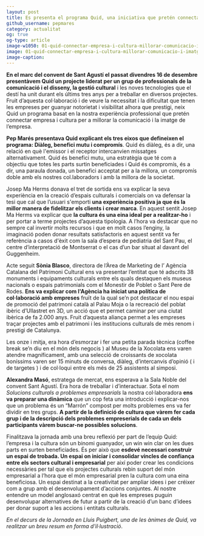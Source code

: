 ```yaml
---
layout: post
title: Es presenta el programa Quid, una iniciativa que pretén connectar empresa i cultura per a millorar la comunicació i la imatge de l’empresa
github_username: pepmares
category: actualitat 
og: true
og-type: article
image-w1050: 01-quid-connectar-empresa-i-cultura-millorar-comunicacio-i-imatge-empresa.jpg
image: 01-quid-connectar-empresa-i-cultura-millorar-comunicacio-i-imatge-empresa-w525.jpg
image-caption: 
---
```


**En el marc del convent de Sant Agustí el passat divendres 16 de desembre presentàvem Quid un projecte liderat per un grup de professionals de la comunicació i el disseny, la gestió cultural** i les noves tecnologies que el destí ha unit durant els últims tres anys per a treballar en diversos projectes. Fruit d’aquesta col·laboració i de veure la necessitat i la dificultat que tenen les empreses per guanyar notorietat i visibilitat alhora que prestigi, neix Quid un programa basat en la nostra experiència professional que pretén connectar empresa i cultura per a millorar la comunicació i la imatge de l’empresa. 

**Pep Marés presentava Quid explicant els tres eixos que defineixen el programa: Diàleg, benefici mutu i compromís**.  Quid és diàleg, és a dir, una relació en què l'emissor i el receptor intercanvien missatges alternativament. Quid és benefici mutu, una estratègia que té com a objectiu que totes les parts surtin beneficiades i Quid és compromís, és a dir, una paraula donada, un benefici acceptat per a la millora, un compromís doble amb els nostres col.laboradors i amb la millora de la societat. 

Josep Ma Herms donava el tret de sortida ens va explicar la seva experiència en la creació d’espais culturals i comercials on va defensar la tesi que cal que l’usuari s'emporti **una experiència positiva ja que és la millor manera de fidelitzar els clients i crear marca**. En aquest sentit Josep Ma Herms va explicar que **la cultura és una eina ideal per a realitzar-ho** i per portar a terme projectes d’aquesta tipologia. A l’hora va destacar que no sempre  cal invertir molts recursos i que en molt casos l’enginy, la imaginació poden donar resultats satisfactoris en aquest sentit va fer referència a casos d'èxit com la sala d’espera de pediatria del Sant Pau, el centre d’interpretació de Montserrat o el cas d’un bar situat al davant del Guggenheim. 

Acte seguit **Sònia Blasco**, directora de l’Àrea de Marketing de l’ Agència Catalana del Patrimoni Cultural  ens va presentar l’entitat que té adscrits 38 monuments i equipaments culturals entre els quals destaquen els museus nacionals o espais patrimonials com el Monestir de Poblet o Sant Pere de Rodes. **Ens va explicar com l'Agència ha iniciat una política de col·laboració amb empreses** fruït de la qual se’n pot destacar el nou espai de promoció del patrimoni català al Palau Moja o la recreació del poblat ibèric d’Ullastret en 3D, un acció que et permet caminar per una ciutat ibèrica de fa 2.000 anys. Fruit d’aquesta aliança permet a les empreses traçar projectes amb el patrimoni i les institucions culturals de més renom i prestigi de Catalunya. 

Les onze i mitja, era hora d’esmorzar i fer una petita parada tècnica (coffee break se’n diu en el món dels negocis ) al Museu de la Xocolata ens varen atendre magníficament, amb una selecció de croissants de xocolata boníssims varen ser 15 minuts de conversa, diàleg, d’intercanvis d’opinió ( i de targetes )  i de col·loqui entre els més de 25 assistents al simposi. 

**Alexandra Masó**, estratega de mercat, ens esperava a la Sala Noble del convent Sant Agustí. Era hora de treballar i d’interactuar. Sota el nom *Solucions culturals a problemes empresarials* la nostra col·laboradora **ens va preparar una dinàmica** que un cop feta una introducció i explicar-nos que un problema és un “Marrón” compost per molts problemes ens va fer dividir en tres grups. **A partir de la definició de cultura que vàrem fer cada grup i de la descripció dels problemes empreserials de cada un dels participants vàrem buscar-ne possibles solucions**. 

Finalitzava la jornada amb una breu reflexió per part de l’equip Quid: l’empresa i la cultura són un binomi guanyador,  un win win clar on les dues parts en surten beneficiades. És per això que **esdevé necessari construir un espai de trobada. Un espai on iniciar i consolidar vincles de confiança entre els sectors cultural i empresarial**  per així poder crear les condicions necessàries per tal que els projectes culturals rebin suport del món empresarial a l’hora que el món empresarial pren la cultura com una eina beneficiosa. Un espai destinat a la creativitat per ampliar idees i per créixer com a grup amb el desenvolupament d’accions conjuntes. Al nostre entendre un model anglosaxó centrat en què les empreses puguin desenvolupar alternatives de futur a partir de la creació d’un banc d’idees per donar suport a les accions i entitats culturals. 

*En el decurs de la Jornada en Lluis Puigbert, una de les ànimes de Quid, va realitzar un breu resum en forma d'il·lustració*. 

<amp-img width="600" height="300" layout="responsive" alt="{{ page.title }}" src="{{ site.assets-images }}quid-connectar-empresa-i-cultura-millorar-comunicacio-i-imatge-empresa.jpg"></amp-img>



